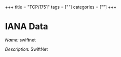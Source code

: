 +++
title = "TCP/1751"
tags = [""]
categories = [""]
+++

# IANA Data

_Name:_ swiftnet

_Description:_ SwiftNet

